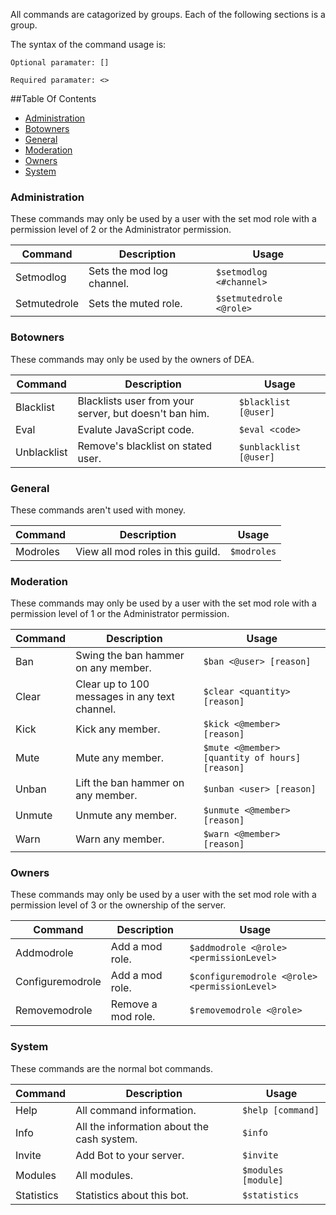 All commands are catagorized by groups. Each of the following sections is a group.

The syntax of the command usage is:

`Optional paramater: []`

`Required paramater: <>`

##Table Of Contents
- [Administration](#administration)
- [Botowners](#botowners)
- [General](#general)
- [Moderation](#moderation)
- [Owners](#owners)
- [System](#system)

### Administration

These commands may only be used by a user with the set mod role with a permission level of 2 or the Administrator permission.

Command | Description | Usage
---------------- | --------------| -------
Setmodlog|Sets the mod log channel.|`$setmodlog <#channel>`
Setmutedrole|Sets the muted role.|`$setmutedrole <@role>`

### Botowners

These commands may only be used by the owners of DEA.

Command | Description | Usage
---------------- | --------------| -------
Blacklist|Blacklists user from your server, but doesn't ban him.|`$blacklist [@user]`
Eval|Evalute JavaScript code.|`$eval <code>`
Unblacklist|Remove's blacklist on stated user.|`$unblacklist [@user]`

### General

These commands aren't used with money.

Command | Description | Usage
---------------- | --------------| -------
Modroles|View all mod roles in this guild.|`$modroles`

### Moderation

These commands may only be used by a user with the set mod role with a permission level of 1 or the Administrator permission.

Command | Description | Usage
---------------- | --------------| -------
Ban|Swing the ban hammer on any member.|`$ban <@user> [reason]`
Clear|Clear up to 100 messages in any text channel.|`$clear <quantity> [reason]`
Kick|Kick any member.|`$kick <@member> [reason]`
Mute|Mute any member.|`$mute <@member> [quantity of hours] [reason]`
Unban|Lift the ban hammer on any member.|`$unban <user> [reason]`
Unmute|Unmute any member.|`$unmute <@member> [reason]`
Warn|Warn any member.|`$warn <@member> [reason]`

### Owners

These commands may only be used by a user with the set mod role with a permission level of 3 or the ownership of the server.

Command | Description | Usage
---------------- | --------------| -------
Addmodrole|Add a mod role.|`$addmodrole <@role> <permissionLevel>`
Configuremodrole|Add a mod role.|`$configuremodrole <@role> <permissionLevel>`
Removemodrole|Remove a mod role.|`$removemodrole <@role>`

### System

These commands are the normal bot commands.

Command | Description | Usage
---------------- | --------------| -------
Help|All command information.|`$help [command]`
Info|All the information about the cash system.|`$info`
Invite|Add Bot to your server.|`$invite`
Modules|All modules.|`$modules [module]`
Statistics|Statistics about this bot.|`$statistics`

